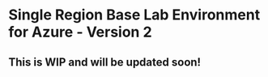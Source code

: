 # Single Region Base Lab Environment for Azure - Version 2

## This is WIP and will be updated soon!